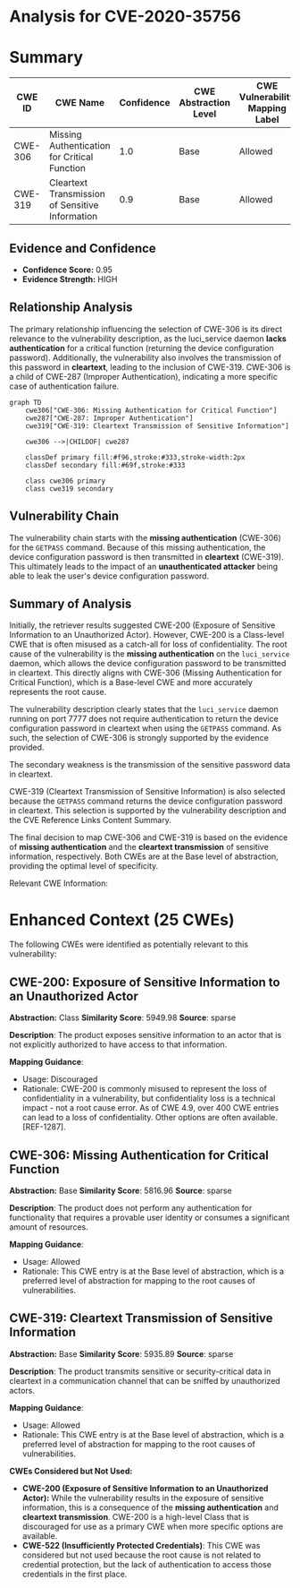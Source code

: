 # Analysis for CVE-2020-35756

# Summary
| CWE ID | CWE Name | Confidence | CWE Abstraction Level | CWE Vulnerability Mapping Label | CWE-Vulnerability Mapping Notes |
|---|---|---|---|---|---|
| CWE-306 | Missing Authentication for Critical Function | 1.0 | Base | Allowed | Primary CWE |
| CWE-319 | Cleartext Transmission of Sensitive Information | 0.9 | Base | Allowed | Secondary CWE |

## Evidence and Confidence

*   **Confidence Score:** 0.95
*   **Evidence Strength:** HIGH

## Relationship Analysis
The primary relationship influencing the selection of CWE-306 is its direct relevance to the vulnerability description, as the luci_service daemon **lacks authentication** for a critical function (returning the device configuration password). Additionally, the vulnerability also involves the transmission of this password in **cleartext**, leading to the inclusion of CWE-319. CWE-306 is a child of CWE-287 (Improper Authentication), indicating a more specific case of authentication failure.

```mermaid
graph TD
    cwe306["CWE-306: Missing Authentication for Critical Function"]
    cwe287["CWE-287: Improper Authentication"]
    cwe319["CWE-319: Cleartext Transmission of Sensitive Information"]

    cwe306 -->|CHILDOF| cwe287
    
    classDef primary fill:#f96,stroke:#333,stroke-width:2px
    classDef secondary fill:#69f,stroke:#333
    
    class cwe306 primary
    class cwe319 secondary
```

## Vulnerability Chain
The vulnerability chain starts with the **missing authentication** (CWE-306) for the `GETPASS` command. Because of this missing authentication, the device configuration password is then transmitted in **cleartext** (CWE-319). This ultimately leads to the impact of an **unauthenticated attacker** being able to leak the user's device configuration password.

## Summary of Analysis
Initially, the retriever results suggested CWE-200 (Exposure of Sensitive Information to an Unauthorized Actor). However, CWE-200 is a Class-level CWE that is often misused as a catch-all for loss of confidentiality. The root cause of the vulnerability is the **missing authentication** on the `luci_service` daemon, which allows the device configuration password to be transmitted in cleartext. This directly aligns with CWE-306 (Missing Authentication for Critical Function), which is a Base-level CWE and more accurately represents the root cause.

The vulnerability description clearly states that the `luci_service` daemon running on port 7777 does not require authentication to return the device configuration password in cleartext when using the `GETPASS` command. As such, the selection of CWE-306 is strongly supported by the evidence provided.

The secondary weakness is the transmission of the sensitive password data in cleartext.

CWE-319 (Cleartext Transmission of Sensitive Information) is also selected because the `GETPASS` command returns the device configuration password in cleartext. This selection is supported by the vulnerability description and the CVE Reference Links Content Summary.

The final decision to map CWE-306 and CWE-319 is based on the evidence of **missing authentication** and the **cleartext transmission** of sensitive information, respectively. Both CWEs are at the Base level of abstraction, providing the optimal level of specificity.

Relevant CWE Information:

# Enhanced Context (25 CWEs)
The following CWEs were identified as potentially relevant to this vulnerability:

## CWE-200: Exposure of Sensitive Information to an Unauthorized Actor
**Abstraction:** Class
**Similarity Score**: 5949.98
**Source**: sparse

**Description**:
The product exposes sensitive information to an actor that is not explicitly authorized to have access to that information.

**Mapping Guidance**:
- Usage: Discouraged
- Rationale: CWE-200 is commonly misused to represent the loss of confidentiality in a vulnerability, but confidentiality loss is a technical impact - not a root cause error. As of CWE 4.9, over 400 CWE entries can lead to a loss of confidentiality. Other options are often available. [REF-1287].

## CWE-306: Missing Authentication for Critical Function
**Abstraction:** Base
**Similarity Score**: 5816.96
**Source**: sparse

**Description**:
The product does not perform any authentication for functionality that requires a provable user identity or consumes a significant amount of resources.

**Mapping Guidance**:
- Usage: Allowed
- Rationale: This CWE entry is at the Base level of abstraction, which is a preferred level of abstraction for mapping to the root causes of vulnerabilities.

## CWE-319: Cleartext Transmission of Sensitive Information
**Abstraction:** Base
**Similarity Score**: 5935.89
**Source**: sparse

**Description**:
The product transmits sensitive or security-critical data in cleartext in a communication channel that can be sniffed by unauthorized actors.

**Mapping Guidance**:
- Usage: Allowed
- Rationale: This CWE entry is at the Base level of abstraction, which is a preferred level of abstraction for mapping to the root causes of vulnerabilities.

**CWEs Considered but Not Used:**

*   **CWE-200 (Exposure of Sensitive Information to an Unauthorized Actor):** While the vulnerability results in the exposure of sensitive information, this is a consequence of the **missing authentication** and **cleartext transmission**. CWE-200 is a high-level Class that is discouraged for use as a primary CWE when more specific options are available.
*   **CWE-522 (Insufficiently Protected Credentials)**: This CWE was considered but not used because the root cause is not related to credential protection, but the lack of authentication to access those credentials in the first place.